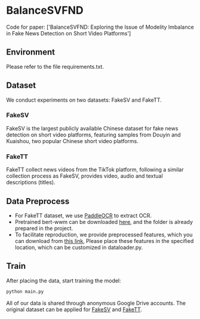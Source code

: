 # BalanceSVFND
Code for paper: ['BalanceSVFND: Exploring the Issue of Modelity Imbalance in Fake News Detection on Short Video Platforms']
## Environment
Please refer to the file requirements.txt.
## Dataset
We conduct experiments on two datasets: FakeSV and FakeTT. 
### FakeSV
FakeSV is the largest publicly available Chinese dataset for fake news detection on short video platforms, featuring samples from Douyin and Kuaishou, two popular Chinese short video platforms. 
### FakeTT
FakeTT collect news videos from the TikTok platform, following a similar collection process as FakeSV, provides video, audio and textual descriptions (titles).
## Data Preprocess
- For FakeTT dataset, we use [PaddleOCR](https://github.com/PaddlePaddle/PaddleOCR) to extract OCR.
- Pretrained bert-wwm can be downloaded [here](https://drive.google.com/file/d/1-2vEZfIFCdM1-vJ3GD6DlSyKT4eVXMKq/view), and the folder is already prepared in the project.
- To facilitate reproduction, we provide preprocessed features, which you can download from [this link](), Please place these features in the specified location, which can be customized in dataloader.py. 
## Train
After placing the data, start training the model:
```python
python main.py
```

All of our data is shared through anonymous Google Drive accounts. The original dataset can be applied for [FakeSV](https://github.com/ICTMCG/FakeSV) and [FakeTT](https://github.com/ICTMCG/FakingRecipe?tab=readme-ov-file).
